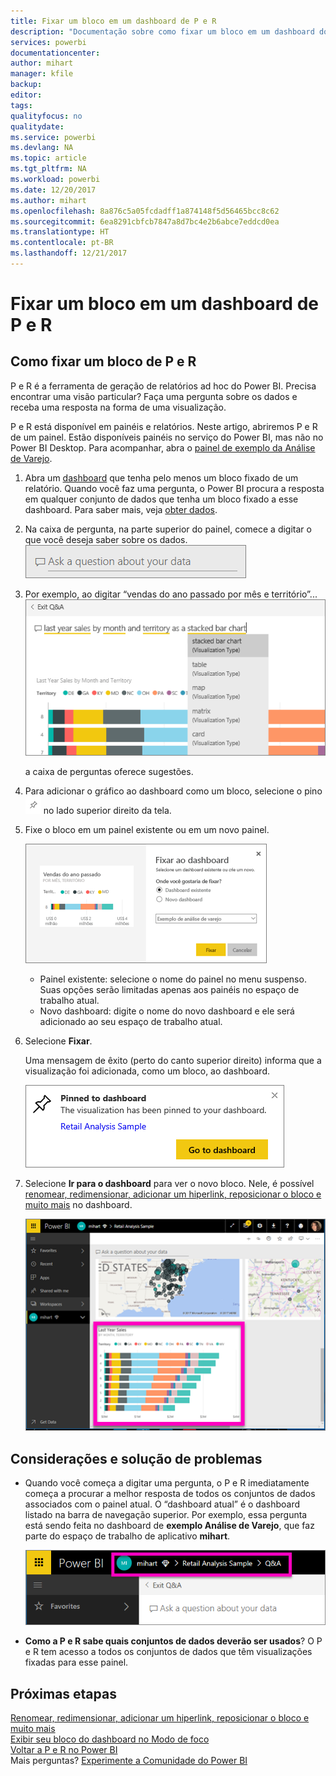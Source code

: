 ```yaml
---
title: Fixar um bloco em um dashboard de P e R
description: "Documentação sobre como fixar um bloco em um dashboard do Power BI por meio da caixa de P e R"
services: powerbi
documentationcenter: 
author: mihart
manager: kfile
backup: 
editor: 
tags: 
qualityfocus: no
qualitydate: 
ms.service: powerbi
ms.devlang: NA
ms.topic: article
ms.tgt_pltfrm: NA
ms.workload: powerbi
ms.date: 12/20/2017
ms.author: mihart
ms.openlocfilehash: 8a876c5a05fcdadff1a874148f5d56465bcc8c62
ms.sourcegitcommit: 6ea8291cbfcb7847a8d7bc4e2b6abce7eddcd0ea
ms.translationtype: HT
ms.contentlocale: pt-BR
ms.lasthandoff: 12/21/2017
---
```

# <a name="pin-a-tile-to-a-dashboard-from-qa"></a>Fixar um bloco em um dashboard de P e R
## <a name="how-to-pin-a-tile-from-qa"></a>Como fixar um bloco de P e R
P e R é a ferramenta de geração de relatórios ad hoc do Power BI. Precisa encontrar uma visão particular? Faça uma pergunta sobre os dados e receba uma resposta na forma de uma visualização.

P e R está disponível em painéis e relatórios. Neste artigo, abriremos P e R de um painel. Estão disponíveis painéis no serviço do Power BI, mas não no Power BI Desktop. Para acompanhar, abra o [painel de exemplo da Análise de Varejo](sample-retail-analysis.md).
> 
> 

1. Abra um [dashboard](service-dashboards.md) que tenha pelo menos um bloco fixado de um relatório. Quando você faz uma pergunta, o Power BI procura a resposta em qualquer conjunto de dados que tenha um bloco fixado a esse dashboard.  Para saber mais, veja [obter dados](service-get-data.md).
2. Na caixa de pergunta, na parte superior do painel, comece a digitar o que você deseja saber sobre os dados.  
   ![](media/service-dashboard-pin-tile-from-q-and-a/power-bi-question-box.png)
3. Por exemplo, ao digitar “vendas do ano passado por mês e território”...  
   ![](media/service-dashboard-pin-tile-from-q-and-a/power-bi-type-q-and-a.png)
   
   a caixa de perguntas oferece sugestões.
4. Para adicionar o gráfico ao dashboard como um bloco, selecione o pino ![](media/service-dashboard-pin-tile-from-q-and-a/pbi_pintile.png) no lado superior direito da tela.
5. Fixe o bloco em um painel existente ou em um novo painel. 

   ![](media/service-dashboard-pin-tile-from-q-and-a/power-bi-pin-to-dashboard.png)

   * Painel existente: selecione o nome do painel no menu suspenso. Suas opções serão limitadas apenas aos painéis no espaço de trabalho atual.
   * Novo dashboard: digite o nome do novo dashboard e ele será adicionado ao seu espaço de trabalho atual.
6. Selecione **Fixar**.
   
   Uma mensagem de êxito (perto do canto superior direito) informa que a visualização foi adicionada, como um bloco, ao dashboard.  
   
   ![](media/service-dashboard-pin-tile-from-q-and-a/power-bi-pin.png)
7. Selecione **Ir para o dashboard** para ver o novo bloco. Nele, é possível [renomear, redimensionar, adicionar um hiperlink, reposicionar o bloco e muito mais](service-dashboard-edit-tile.md) no dashboard. 
   
   ![](media/service-dashboard-pin-tile-from-q-and-a/power-bi-pinned.png)

## <a name="considerations-and-troubleshooting"></a>Considerações e solução de problemas
* Quando você começa a digitar uma pergunta, o P e R imediatamente começa a procurar a melhor resposta de todos os conjuntos de dados associados com o painel atual.  O “dashboard atual” é o dashboard listado na barra de navegação superior. Por exemplo, essa pergunta está sendo feita no dashboard de **exemplo Análise de Varejo**, que faz parte do espaço de trabalho de aplicativo **mihart**.
  
  ![](media/service-dashboard-pin-tile-from-q-and-a/power-bi-navbar.png)
* **Como a P e R sabe quais conjuntos de dados deverão ser usados**?  O P e R tem acesso a todos os conjuntos de dados que têm visualizações fixadas para esse painel.

## <a name="next-steps"></a>Próximas etapas
[Renomear, redimensionar, adicionar um hiperlink, reposicionar o bloco e muito mais](service-dashboard-edit-tile.md)    
[Exibir seu bloco do dashboard no Modo de foco](service-focus-mode.md)     
[Voltar a P e R no Power BI](service-q-and-a.md)  
Mais perguntas? [Experimente a Comunidade do Power BI](http://community.powerbi.com/)

